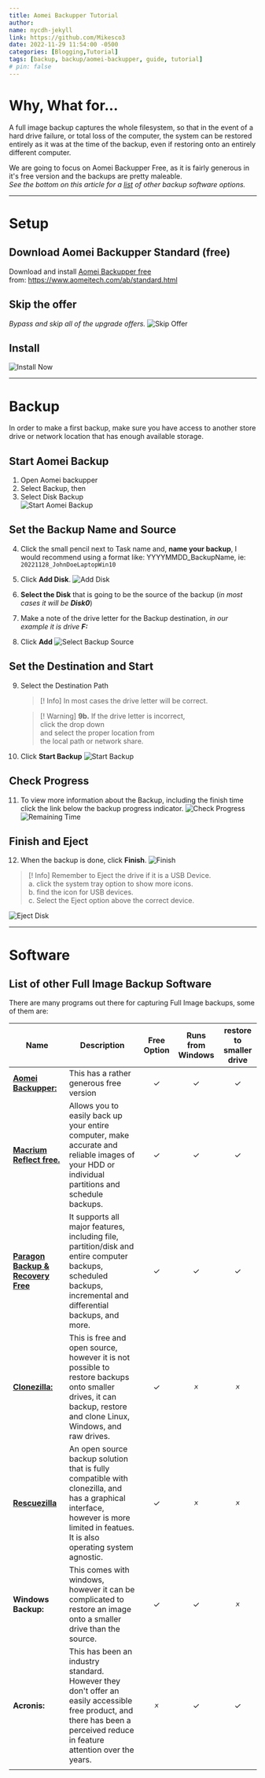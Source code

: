 ```yaml
---
title: Aomei Backupper Tutorial 
author:
name: nycdh-jekyll
link: https://github.com/Mikesco3
date: 2022-11-29 11:54:00 -0500
categories: [Blogging,Tutorial]
tags: [backup, backup/aomei-backupper, guide, tutorial]
# pin: false
---
```


# Why, What for...
A full image backup captures the whole filesystem, so that in the event of a hard drive failure, or total loss of the computer, the system can be restored entirely as it was at the time of the backup, even if restoring onto an entirely different computer. <br>

We are going to focus on Aomei Backupper Free, as it is fairly generous in it's free version and the backups are pretty maleable. <br>
*See the bottom on this article for a [list](#software) of other backup software options.*

<hr class="solid">

# Setup
## Download Aomei Backupper Standard (free)
Download and install [Aomei Backupper free](https://www2.aomeisoftware.com/download/adb/AOMEIBackupperStd.exe) <br> 
from: https://www.aomeitech.com/ab/standard.html <br>
## Skip the offer
*Bypass and skip all of the upgrade offers.*
   ![Skip Offer](/assets/img/images/Pasted_Image_20221128121653.png)
## Install
   ![Install Now](/assets/img/images/Pasted_Image_20221128121907.png)

<hr class="solid">

# Backup
In order to make a first backup, make sure you have access to another store drive or network location that has enough available storage. <br>
## Start Aomei Backup
1. Open Aomei backupper
2. Select Backup, then
4. Select Disk Backup   
   ![Start Aomei Backup](/assets/img/images/Pasted_Image_20221128124017.png)
## Set the Backup Name and Source
4. Click the small pencil next to Task name and, 
   **name your backup**, I would recommend using a format like: YYYYMMDD_BackupName, 
   ie: `20221128_JohnDoeLaptopWin10`
5. Click **Add Disk**.
   ![Add Disk](/assets/img/images/Pasted_Image_20221128124943.png) 
   
6. **Select the Disk** that is going to be the source of the backup (*in most cases it will be **Disk0***)
7. Make a note of the drive letter for the Backup destination,
  *in our example it is drive **F:***
8. Click **Add**
![Select Backup Source](/assets/img/images/Pasted_Image_20221128130117.png) 
## Set the Destination and Start       
9. Select the Destination Path
   >[! Info] In most cases the drive letter will be correct.

   >[! Warning] **9b.** If the drive letter is incorrect, <br>
   >  click the drop down <br>
   >  and select the proper location from <br>
   >  the local path or network share.<br>
 
10. Click **Start Backup**
   ![Start Backup](/assets/img/images/Pasted_Image_20221128155830.png)

## Check Progress
11. To view more information about the Backup, including the finish time click the link below the backup progress indicator.
   ![Check Progress](/assets/img/images/Pasted_Image_20221128131629.png)
   ![Remaining Time](/assets/img/images/Pasted_Image_20221128155550.png)

## Finish and Eject
12. When the backup is done, click **Finish**.
   ![Finish](/assets/img/images/Pasted_Image_20221128155735.png)

>[! Info] Remember to Eject the drive if it is a USB Device.<br>
 > a. click the system tray option to show more icons.<br>
 > b. find the icon for USB devices.<br>
 > c. Select the Eject option above the correct device.<br>
 
 ![Eject Disk](/assets/img/images/Pasted_Image_20221128161251.png)

<hr class="solid">

# Software
## List of other Full Image Backup Software
There are many programs out there for capturing Full Image backups, some of them are:

|Name      | Description  | Free Option   | Runs from Windows | restore to smaller drive |
|----------|---------|:----------:|:----------:|:----------:|
| **[Aomei Backupper:](https://www.aomeitech.com/ab/standard.html)**         | This has a rather generous free version        | ✓ | ✓ | ✓ |
| **[Macrium Reflect free.](https://www.macrium.com/reflectfree)** | Allows you to easily back up your entire computer, make accurate and reliable images of your HDD or individual partitions and schedule backups. | ✓ | ✓| ✓ |
| **[Paragon Backup & Recovery Free](https://www.paragon-software.com/us/free/br-free/)** | It supports all major features, including file, partition/disk and entire computer backups, scheduled backups, incremental and differential backups, and more. | ✓ | ✓| ✓ |
| **[Clonezilla:](https://clonezilla.org/)** | This is free and open source, however it is not possible to restore backups onto smaller drives, it can backup, restore and clone Linux, Windows, and raw drives. | ✓ | 🗴 | 🗴 |
| **[Rescuezilla](https://rescuezilla.com/download)** | An open source backup solution that is fully compatible with clonezilla, and has a graphical interface, however is more limited in featues. It is also operating system agnostic. | ✓ | 🗴 | 🗴 |
| **Windows Backup:** | This comes with windows, however it can be complicated to restore an image onto a smaller drive than the source. | ✓ | ✓| 🗴 |
| **Acronis:** | This has been an industry standard. However they don't offer an easily accessible free product, and there has been a perceived reduce in feature attention over the years. | 🗴 | ✓| ✓|
| | | | | |